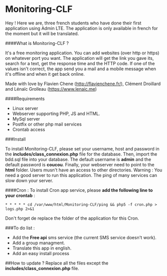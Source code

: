 # Monitoring-CLF

Hey ! Here we are, three french students who have done their first application using Admin LTE.
The application is only available in french for the moment but it will be translated.


####What is Monitoring-CLF ?

It's a free monitoring application.
You can add websites (over http or https) on whatever port you want. The application will get the link you gave its, search for a text, get the response time and the HTTP code. If one of the values isn't correct, the app send you a mail and a mobile message when it's offline and when it get back online.

Made with love by Flavien Chene (<http://flavienchene.fr/>), Clément Droillard and Lénaïc Grolleau (<https://www.lenaic.me>)

####Requirements
* Linux server
* Webserver supporting PHP, JS and HTML.
* MySql server
* Postfix or other php mail services
* Crontab access

###Install

To install Monitoring-CLF, please set your username, host and password in the **includes/class_connexion.php** file for the database.
Then, import the bdd.sql file into your database.
The default username is **admin** and the default password is **coucou**.
Finally, your webserver need to point to the **html** folder. Users musn't have an access to other directories.
Warning : You need a good server to run this application. The ping of many services can slow down your server.

####Cron :
To install Cron app service, please **add the following line to your crontab** :

    * * * * * cd /var/www/html/Monitoring-CLF/ping && php5 -f cron.php > logs.php 2>&1

Don't forget de replace the folder of the application for this Cron.

###To do list :
* Add the **Free api** sms service (the current SMS service doesn't work).
* Add a group managment.
* Translate this app in english.
* Add an easy install process


##How to update ?
Replace all the files except the **includes/class_connexion.php** file.
